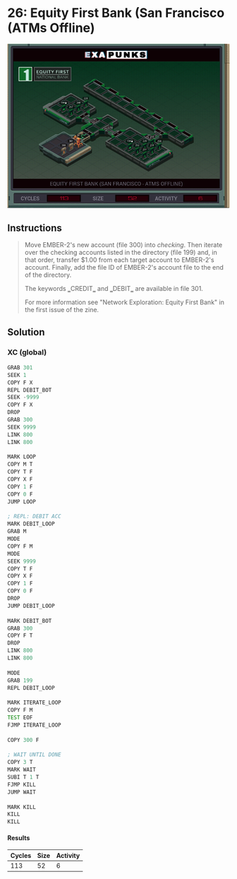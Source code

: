 # 26: Equity First Bank (San Francisco (ATMs Offline)

<div align="center"><img src="EXAPUNKS - Equity First Bank (113, 52, 6, 2022-12-05-19-36-30).gif" /></div>

## Instructions
> ﻿Move EMBER-2's new account (file 300) into *checking*. Then iterate over the checking accounts listed in the directory (file 199) and, in that order, transfer $1.00 from each target account to EMBER-2's account. Finally, add the file ID of EMBER-2's account file to the end of the directory.
> 
> The keywords ‗CREDIT‗ and ‗DEBIT‗ are available in file 301.
> 
> For more information see "Network Exploration: Equity First Bank" in the first issue of the zine.

## Solution

### XC (global)
```asm
GRAB 301
SEEK 1
COPY F X
REPL DEBIT_BOT
SEEK -9999
COPY F X
DROP
GRAB 300
SEEK 9999
LINK 800
LINK 800

MARK LOOP
COPY M T
COPY T F
COPY X F
COPY 1 F
COPY 0 F
JUMP LOOP

; REPL: DEBIT ACC
MARK DEBIT_LOOP
GRAB M
MODE
COPY F M
MODE
SEEK 9999
COPY T F
COPY X F
COPY 1 F
COPY 0 F
DROP
JUMP DEBIT_LOOP

MARK DEBIT_BOT
GRAB 300
COPY F T
DROP
LINK 800
LINK 800

MODE
GRAB 199
REPL DEBIT_LOOP

MARK ITERATE_LOOP
COPY F M
TEST EOF
FJMP ITERATE_LOOP

COPY 300 F

; WAIT UNTIL DONE
COPY 3 T
MARK WAIT
SUBI T 1 T
FJMP KILL
JUMP WAIT

MARK KILL
KILL
KILL
```

#### Results
| Cycles | Size | Activity |
|--------|------|----------|
| 113    | 52   | 6        |
